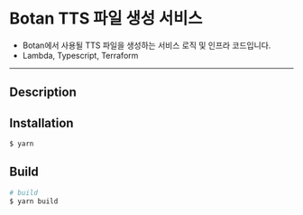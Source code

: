 # Botan TTS 파일 생성 서비스
  * Botan에서 사용될 TTS 파일을 생성하는 서비스 로직 및 인프라 코드입니다.
  * Lambda, Typescript, Terraform
***

## Description

## Installation

```bash
$ yarn
```

## Build

```bash
# build
$ yarn build
```

<!-- ## Test

```bash
# unit tests
$ npm run test

# e2e tests
$ npm run test:e2e

# test coverage
$ npm run test:cov
``` -->
